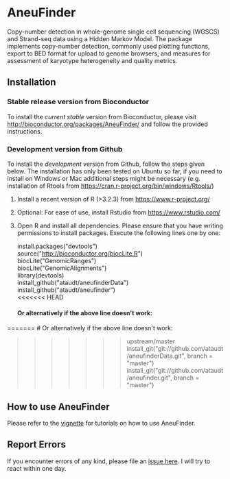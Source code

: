 AneuFinder
==========

Copy-number detection in whole-genome single cell sequencing (WGSCS) and Strand-seq data using a Hidden Markov Model. The package implements copy-number detection, commonly used plotting functions, export to BED format for upload to genome browsers, and measures for assessment of karyotype heterogeneity and quality metrics.

Installation
------------

### Stable release version from Bioconductor
To install the *current stable* version from Bioconductor, please visit http://bioconductor.org/packages/AneuFinder/ and follow the provided instructions.

### Development version from Github
To install the *development* version from Github, follow the steps given below. The installation has only been tested on Ubuntu so far, if you need to install on Windows or Mac additional steps might be necessary (e.g. installation of Rtools from https://cran.r-project.org/bin/windows/Rtools/)

1. Install a recent version of R (>3.2.3) from https://www.r-project.org/
2. Optional: For ease of use, install Rstudio from https://www.rstudio.com/
3. Open R and install all dependencies. Please ensure that you have writing permissions to install packages. Execute the following lines one by one:

   install.packages("devtools")  
	 source("http://bioconductor.org/biocLite.R")  
	 biocLite("GenomicRanges")  
	 biocLite("GenomicAlignments")  
	 library(devtools)  
	 install_github("ataudt/aneufinderData")  
	 install_github("ataudt/aneufinder")  
<<<<<<< HEAD
	 #### Or alternatively if the above line doesn't work:  
=======
	 # Or alternatively if the above line doesn't work:  
>>>>>>> upstream/master
	 install_git("git://github.com/ataudt/aneufinderData.git", branch = "master")  
	 install_git("git://github.com/ataudt/aneufinder.git", branch = "master")

How to use AneuFinder
--------------------

Please refer to the [vignette](https://github.com/ataudt/aneufinder/blob/master/vignettes/AneuFinder.pdf) for tutorials on how to use AneuFinder.

Report Errors
-------------

If you encounter errors of any kind, please file an [issue here](https://github.com/ataudt/aneufinder/issues/new). I will try to react within one day.
